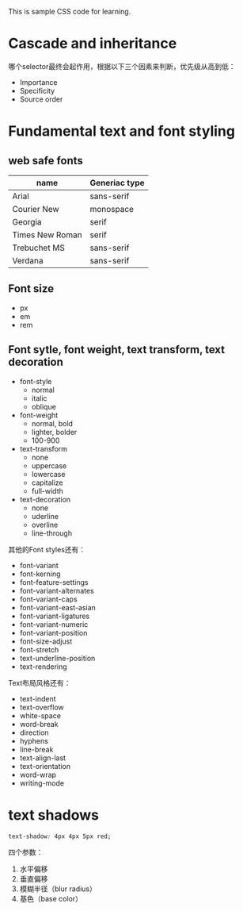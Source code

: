This is sample CSS code for learning.

# Cascade and inheritance
哪个selector最终会起作用，根据以下三个因素来判断，优先级从高到低：
- Importance
- Specificity
- Source order

# Fundamental text and font styling

## web safe fonts

name | Generiac type
---- | ---
Arial | sans-serif
Courier New |   monospace
Georgia | serif
Times New Roman | serif
Trebuchet MS | sans-serif
Verdana | sans-serif

## Font size
- px
- em
- rem

## Font sytle, font weight, text transform, text decoration
- font-style
  - normal
  - italic
  - oblique
- font-weight
  - normal, bold
  - lighter, bolder
  - 100-900
- text-transform
  - none
  - uppercase
  - lowercase
  - capitalize
  - full-width
- text-decoration
  - none
  - uderline
  - overline
  - line-through

其他的Font styles还有：
- font-variant
- font-kerning
- font-feature-settings
- font-variant-alternates
- font-variant-caps
- font-variant-east-asian
- font-variant-ligatures
- font-variant-numeric
- font-variant-position
- font-size-adjust
- font-stretch
- text-underline-position
- text-rendering

Text布局风格还有：
- text-indent
- text-overflow
- white-space
- word-break
- direction
- hyphens
- line-break
- text-align-last
- text-orientation
- word-wrap
- writing-mode


# text shadows
```css
text-shadow: 4px 4px 5px red;
```
四个参数：
1. 水平偏移
2. 垂直偏移
3. 模糊半径（blur radius）
4. 基色（base color）
